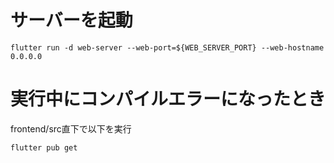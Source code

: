 # サーバーを起動
```
flutter run -d web-server --web-port=${WEB_SERVER_PORT} --web-hostname 0.0.0.0
```

# 実行中にコンパイルエラーになったとき
frontend/src直下で以下を実行
```
flutter pub get
```
